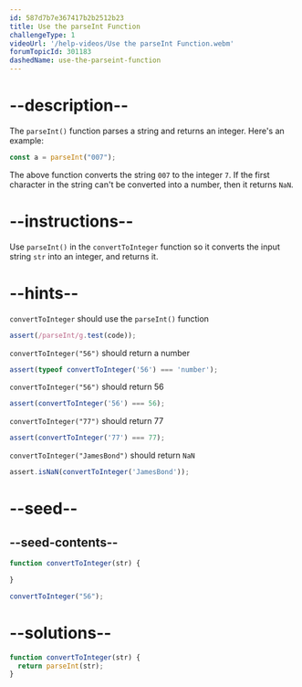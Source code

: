 ```yaml
---
id: 587d7b7e367417b2b2512b23
title: Use the parseInt Function
challengeType: 1
videoUrl: '/help-videos/Use the parseInt Function.webm'
forumTopicId: 301183
dashedName: use-the-parseint-function
---
```


# --description--

The `parseInt()` function parses a string and returns an integer. Here's an example:

```js
const a = parseInt("007");
```

The above function converts the string `007` to the integer `7`. If the first character in the string can't be converted into a number, then it returns `NaN`.

# --instructions--

Use `parseInt()` in the `convertToInteger` function so it converts the input string `str` into an integer, and returns it.

# --hints--

`convertToInteger` should use the `parseInt()` function

```js
assert(/parseInt/g.test(code));
```

`convertToInteger("56")` should return a number

```js
assert(typeof convertToInteger('56') === 'number');
```

`convertToInteger("56")` should return 56

```js
assert(convertToInteger('56') === 56);
```

`convertToInteger("77")` should return 77

```js
assert(convertToInteger('77') === 77);
```

`convertToInteger("JamesBond")` should return `NaN`

```js
assert.isNaN(convertToInteger('JamesBond'));
```

# --seed--

## --seed-contents--

```js
function convertToInteger(str) {

}

convertToInteger("56");
```

# --solutions--

```js
function convertToInteger(str) {
  return parseInt(str);
}
```
